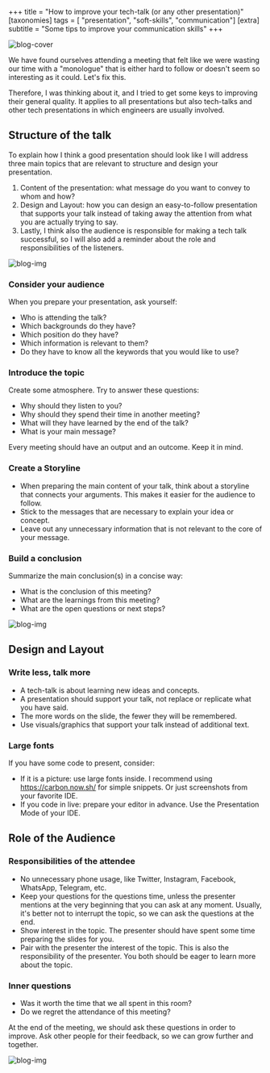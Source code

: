 +++
title = "How to improve your tech-talk (or any other presentation)"
[taxonomies]
tags = [ "presentation", "soft-skills", "communication"]
[extra]
subtitle = "Some tips to improve your communication skills"
+++

![blog-cover](/images/blog/2019-11-18/cover.jpg)

We have found ourselves attending a meeting that felt like we were wasting our time with a "monologue" that is either hard to follow or doesn't seem so interesting as it could.
Let's fix this.

<!-- more -->

Therefore, I was thinking about it, and I tried to get some keys to improving their general quality. It applies to all presentations but also tech-talks and other tech presentations in which engineers are usually involved.

## Structure of the talk

To explain how I think a good presentation should look like I will address three main topics that are relevant to structure and design your presentation.

1. Content of the presentation: what message do you want to convey to whom and how?
2. Design and Layout: how you can design an easy-to-follow presentation that supports your talk instead of taking away the attention from what you are actually trying to say.
3. Lastly, I think also the audience is responsible for making a tech talk successful, so I will also add a reminder about the role and responsibilities of the listeners.

![blog-img](/images/blog/2019-11-18/talking.jpg)

### Consider your audience

When you prepare your presentation, ask yourself:

* Who is attending the talk?
* Which backgrounds do they have?
* Which position do they have?
* Which information is relevant to them?
* Do they have to know all the keywords that you would like to use?

### Introduce the topic

Create some atmosphere. Try to answer these questions:

* Why should they listen to you?
* Why should they spend their time in another meeting?
* What will they have learned by the end of the talk?
* What is your main message?

Every meeting should have an output and an outcome. Keep it in mind.

### Create a Storyline

* When preparing the main content of your talk, think about a storyline that connects your arguments. This makes it easier for the audience to follow.
* Stick to the messages that are necessary to explain your idea or concept.
* Leave out any unnecessary information that is not relevant to the core of your message.

### Build a conclusion

Summarize the main conclusion(s) in a concise way:

* What is the conclusion of this meeting?
* What are the learnings from this meeting?
* What are the open questions or next steps?

![blog-img](/images/blog/2019-11-18/books.jpg)

## Design and Layout

### Write less, talk more

* A tech-talk is about learning new ideas and concepts.
* A presentation should support your talk, not replace or replicate what you have said.
* The more words on the slide, the fewer they will be remembered.
* Use visuals/graphics that support your talk instead of additional text.

### Large fonts

If you have some code to present, consider:

* If it is a picture: use large fonts inside. I recommend using https://carbon.now.sh/ for simple snippets. Or just screenshots from your favorite IDE.
* If you code in live: prepare your editor in advance. Use the Presentation Mode of your IDE.

## Role of the Audience

### Responsibilities of the attendee

* No unnecessary phone usage, like Twitter, Instagram, Facebook, WhatsApp, Telegram, etc.
* Keep your questions for the questions time, unless the presenter mentions at the very beginning that you can ask at any moment. Usually, it's better not to interrupt the topic, so we can ask the questions at the end.
* Show interest in the topic. The presenter should have spent some time preparing the slides for you.
* Pair with the presenter the interest of the topic. This is also the responsibility of the presenter. You both should be eager to learn more about the topic.

### Inner questions

* Was it worth the time that we all spent in this room?
* Do we regret the attendance of this meeting?

At the end of the meeting, we should ask these questions in order to improve. Ask other people for their feedback, so we can grow further and together.

![blog-img](/images/blog/2019-11-18/footer.jpg)
